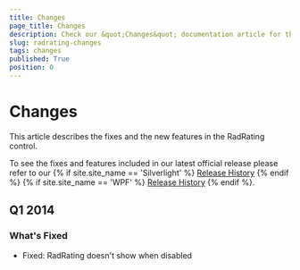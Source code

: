 ```yaml
---
title: Changes
page_title: Changes
description: Check our &quot;Changes&quot; documentation article for the RadRating WPF control.
slug: radrating-changes
tags: changes
published: True
position: 0
---
```


# Changes

This article describes the fixes and the new features in the RadRating control.

To see the fixes and features included in our latest official release please refer to our {% if site.site_name == 'Silverlight' %} [Release History](http://www.telerik.com/support/whats-new/silverlight/release-history) {% endif %} {% if site.site_name == 'WPF' %} [Release History](http://www.telerik.com/support/whats-new/wpf/release-history) {% endif %}.

## Q1 2014

### What's Fixed

* Fixed: RadRating doesn't show when disabled